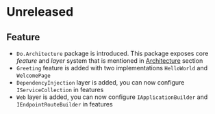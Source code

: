 # Unreleased

## Feature

- `Do.Architecture` package is introduced. This package exposes core _feature_
  and _layer_ system that is mentioned in
  [Architecture](../architecture/README.md) section
- `Greeting` feature is added with two implementations `HelloWorld` and
  `WelcomePage`
- `DependencyInjection` layer is added, you can now configure
  `IServiceCollection` in features
- `Web` layer is added, you can now configure `IApplicationBuilder` and
  `IEndpointRouteBuilder` in features
